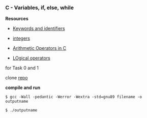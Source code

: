 ### C - Variables, if, else, while

**Resources**

 - [Keywords and identifiers](https://intranet.alxswe.com/rltoken/58ThnAAxwJv5s_ceKMMPhw)

 - [integers](https://intranet.alxswe.com/rltoken/2sXkmDiD7BF7pNIOxMQWFA)

  - [Arithmetic Operators in C](https://intranet.alxswe.com/rltoken/S-b9MN2iELhSEwCI093Vzw)

  - [LOgical operators](https://intranet.alxswe.com/rltoken/TaX_y6ll4cRfxCrxG8ZuNQ)


for Task 0 and 1

clone [repo](https://intranet.alxswe.com/rltoken/Dg4SuuP8gvRYnE54wktySg)

**compile and run**

```
$ gcc -Wall -pedantic -Werror -Wextra -std=gnu89 filename -o outputname

$ ./outputname
```